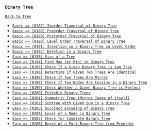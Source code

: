 ### `Binary Tree`

[`Back to Tree`](../16-tree.md)

* [`Basic => [0187] Inorder Traversal of Binary Tree`]()
* [`Basic => [0188] Preorder Traversal of Binary Tree`]()
* [`Basic => [0189] Postorder Traversal of Binary Tree`]()
* [`Basic => [0190] Level Order Traversal of Binary Tree`]()
* [`Basic => [0191] Insertion in a Binary Tree in Level Order`]()
* [`Basic => [0192] Deletion in a Binary Tree`]()
* [`Easy => [0193] Size of a Tree`]()
* [`Easy => [0194] Find Max (or Min) in Binary Tree`]()
* [`Easy => [0195] Check If a Given Binary Tree is Sum Tree`]()
* [`Easy => [0196] Determine If Given Two Trees Are Identical`]()
* [`Easy => [0197] Check If Two Trees Are Mirror`]()
* [`Easy => [0198] Check If Two Nodes Are Cousins in a Binary Tree`]()
* [`Easy => [0199] Check Whether a Given Binary Tree is Perfect`]()
* [`Easy => [0200] Foldable Binary Trees`]()
* [`Easy => [0201] Symmetric Tree (Mirror Image of itself)`]()
* [`Easy => [0202] Subtree with Given Sum in a Binary Tree`]()
* [`Easy => [0203] Succinct Encoding of Binary Tree`]()
* [`Easy => [0204] Level of a Node in Binary Tree`]()
* [`Easy => [0205] Check for Complete Binary Tree`]()
* [`Easy => [0206] Depth of a Full Binary Tree from Preorder`]()
